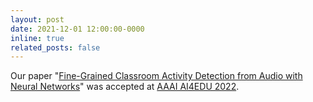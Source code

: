 ```yaml
---
layout: post
date: 2021-12-01 12:00:00-0000
inline: true
related_posts: false
---
```


Our paper "[Fine-Grained Classroom Activity Detection from Audio with Neural Networks](https://arxiv.org/abs/2107.14369)" was accepted at [AAAI AI4EDU 2022](http://ai4ed.cc/workshops/aaai2022).